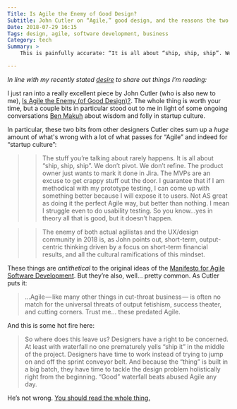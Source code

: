 ```yaml
---
Title: Is Agile the Enemy of Good Design?
Subtitle: John Cutler on “Agile,” good design, and the reasons the two often seem at odds.
Date: 2018-07-29 16:15
Tags: design, agile, software development, business
Category: tech
Summary: >
    This is painfully accurate: “It is all about “ship, ship, ship”. We don’t pivot. We don’t refine. The product owner just wants to mark it done in Jira. The MVPs are an excuse to get crappy stuff out the door.”

---
```


<i class=editorial>In line with my recently stated [desire](https://www.chriskrycho.com/2018/continuing-to-reflect-on-my-internet-presence.html "Continuing to Reflect on My Internet Presence") to share out things I’m reading:</i>

[main]: https://hackernoon.com/is-agile-the-enemy-of-good-design-14a35806cde7

I just ran into a really excellent piece by John Cutler (who is also new to me), [Is Agile the Enemy (of Good Design)?][main]. The whole thing is worth your time, but a couple bits in particular stood out to me in light of some ongoing conversations [Ben Makuh](https://mobile.twitter.com/bmakuh) about wisdom and folly in startup culture.

In particular, these two bits from other designers Cutler cites sum up a *huge* amount of what's wrong with a lot of what passes for “Agile” and indeed for “startup culture”:

> > The stuff you’re talking about rarely happens. It is all about “ship, ship, ship”. We don’t pivot. We don’t refine. The product owner just wants to mark it done in Jira. The MVPs are an excuse to get crappy stuff out the door. I guarantee that if I am methodical with my prototype testing, I can come up with something better because I will expose it to users. Not AS great as doing it the perfect Agile way, but better than nothing. I mean I struggle even to do usability testing. So you know…yes in theory all that is good, but it doesn’t happen.

<!-- -->

> > The enemy of both actual agilistas and the UX/design community in 2018 is, as John points out, short-term, output-centric thinking driven by a focus on short-term financial results, and all the cultural ramifications of this mindset.

These things are *antithetical* to the original ideas of the [Manifesto for Agile Software Development](http://agilemanifesto.org). But they’re also, well… pretty common. As Cutler puts it:

> …Agile — like many other things in cut-throat business — is often no match for the universal threats of output fetishism, success theater, and cutting corners. Trust me… these predated Agile.

And this is some hot fire here:

> So where does this leave us? Designers have a right to be concerned. At least with waterfall no one prematurely yells “ship it” in the middle of the project. Designers have time to work instead of trying to jump on and off the sprint conveyor belt. And because the “thing” is built in a big batch, they have time to tackle the design problem holistically right from the beginning. “Good” waterfall beats abused Agile any day.

He’s not wrong. [You should read the whole thing.][main]
